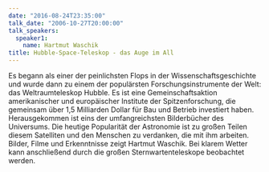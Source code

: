 ```yaml
---
date: "2016-08-24T23:35:00"
talk_date: "2006-10-27T20:00:00"
talk_speakers:
  speaker1:
    name: Hartmut Waschik
title: Hubble-Space-Teleskop - das Auge im All
---
```


Es begann als einer der peinlichsten Flops in der Wissenschaftsgeschichte und wurde dann zu einem der populärsten Forschungsinstrumente der Welt: das Weltraumteleskop Hubble.
Es ist eine Gemeinschaftsaktion amerikanischer und europäischer Institute der Spitzenforschung, die gemeinsam über 1,5 Milliarden Dollar für Bau und Betrieb investiert haben. Herausgekommen ist eins der umfangreichsten Bilderbücher des Universums. Die heutige Popularität der Astronomie ist zu großen Teilen diesem Satelliten und den Menschen zu verdanken, die mit ihm arbeiten. Bilder, Filme und Erkenntnisse zeigt Hartmut Waschik.
Bei klarem Wetter kann anschließend durch die großen Sternwartenteleskope beobachtet werden.
